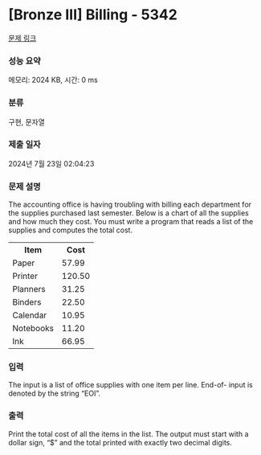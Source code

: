 # [Bronze III] Billing - 5342 

[문제 링크](https://www.acmicpc.net/problem/5342) 

### 성능 요약

메모리: 2024 KB, 시간: 0 ms

### 분류

구현, 문자열

### 제출 일자

2024년 7월 23일 02:04:23

### 문제 설명

<p>The accounting office is having troubling with billing each department for the supplies purchased last semester. Below is a chart of all the supplies and how much they cost. You must write a program that reads a list of the supplies and computes the total cost.</p>

<table class="table table-bordered table-center-20">
	<tbody>
		<tr>
			<th>Item</th>
			<th>Cost</th>
		</tr>
		<tr>
			<td>Paper</td>
			<td>57.99</td>
		</tr>
		<tr>
			<td>Printer</td>
			<td>120.50</td>
		</tr>
		<tr>
			<td>Planners</td>
			<td>31.25</td>
		</tr>
		<tr>
			<td>Binders</td>
			<td>22.50</td>
		</tr>
		<tr>
			<td>Calendar</td>
			<td>10.95</td>
		</tr>
		<tr>
			<td>Notebooks</td>
			<td>11.20</td>
		</tr>
		<tr>
			<td>Ink</td>
			<td>66.95</td>
		</tr>
	</tbody>
</table>

### 입력 

 <p>The input is a list of office supplies with one item per line. End-of- input is denoted by the string “EOI”.</p>

### 출력 

 <p>Print the total cost of all the items in the list. The output must start with a dollar sign, “$” and the total printed with exactly two decimal digits.</p>

